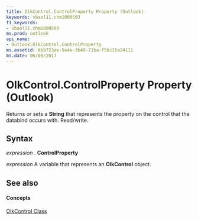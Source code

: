 ```yaml
---
title: OlkControl.ControlProperty Property (Outlook)
keywords: vbaol11.chm1000503
f1_keywords:
- vbaol11.chm1000503
ms.prod: outlook
api_name:
- Outlook.OlkControl.ControlProperty
ms.assetid: 6bb723ae-5e4e-3b49-71ba-f56c15a24111
ms.date: 06/08/2017
---
```



# OlkControl.ControlProperty Property (Outlook)

Returns or sets a  **String** that represents the property on the control that the databind occurs with. Read/write.


## Syntax

 _expression_ . **ControlProperty**

 _expression_ A variable that represents an **OlkControl** object.


## See also


#### Concepts


[OlkControl Class](Outlook.olkcontrol.md)

